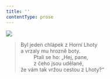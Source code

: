 ```yaml
---
title: ''
contentType: prose
---
```


![](../Images/045.jpg)

> Byl jeden chlápek z Horní Lhoty  
> a vrzaly mu hrozně boty.  
>          Ptali se ho: „Hej, pane,  
>          z čeho jsou udělané,  
> že vám tak vržou cestou z Lhoty?“
